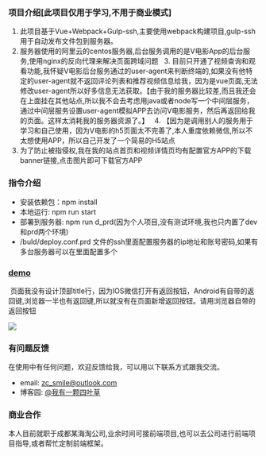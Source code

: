 ### 项目介绍[此项目仅用于学习,不用于商业模式]

   1. 此项目基于Vue+Webpack+Gulp-ssh,主要使用webpack构建项目,gulp-ssh用于自动发布文件包到服务器。
   2. 服务器使用的阿里云的centos服务器,后台服务调用的是V电影App的后台服务,使用nginx的反向代理来解决页面跨域问题
   3. 目前只开通了视频查询和观看功能,我怀疑V电影后台服务通过的user-agent来判断终端的,如果没有他特定的user-agent就不返回评论列表和推荐视频信息给我，因为是vue页面,无法修改user-agent所以好多信息无法获取。【由于我的服务器比较差,而且我还会在上面挂在其他站点,所以我不会去考虑用java或者node写一个中间层服务，通过中间层服务设置user-agent模拟APP去访问V电影服务，然后再返回给我的页面。这样太消耗我的服务器资源了。】
   4. 【因为是调用别人的服务用于学习和自己使用，因为V电影的h5页面太不完善了,本人重度依赖微信,所以不太想使用APP，所以自己开发了一个简易的H5站点
   5. 为了防止被指侵权,我在我的站点首页和视频详情页均有配置官方APP的下载banner链接,点击图片即可下载官方APP

### 指令介绍

* 安装依赖包：npm install 
* 本地运行: npm run start
* 部署到服务器: npm run d_prd(因为个人项目,没有测试环境,我也只内置了dev和prd两个环境)
* /buld/deploy.conf.prd 文件的ssh里面配置服务器的ip地址和账号密码,如果有多台服务器可以在里面配置多个

### [demo](http://47.97.172.44/movie/) 

  页面我没有设计顶部title行，因为IOS微信打开有返回按钮，Android有自带的返回键,浏览器一半也有返回键,所以就没有在页面新增返回按钮。请用浏览器自带的返回按钮

![](https://images2017.cnblogs.com/blog/657942/201802/657942-20180214212051093-767262721.png)   

### 有问题反馈

  在使用中有任何问题，欢迎反馈给我，可以用以下联系方式跟我交流。

* email: zc_smile@outlook.com
* 博客园: [@我有一颗四叶草](http://www.cnblogs.com/FourLeafCloverZc/)


### 商业合作

  本人目前就职于成都某海淘公司,业余时间可接前端项目,也可以去公司进行前端项目指导,或者帮忙定制前端框架。
  
